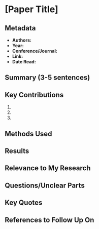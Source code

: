 # [Paper Title]

## Metadata
- **Authors:** 
- **Year:** 
- **Conference/Journal:** 
- **Link:** 
- **Date Read:** 

## Summary (3-5 sentences)


## Key Contributions
1. 
2. 
3. 

## Methods Used


## Results


## Relevance to My Research


## Questions/Unclear Parts


## Key Quotes


## References to Follow Up On